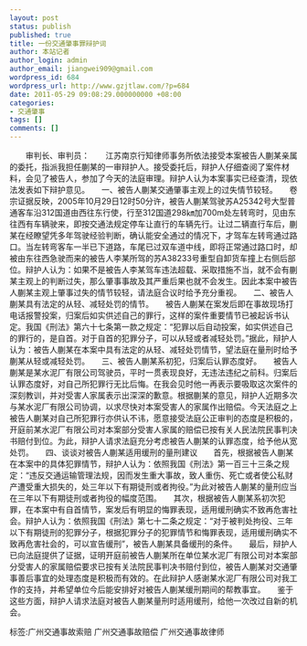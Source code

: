```yaml
---
layout: post
status: publish
published: true
title: 一份交通肇事罪辩护词
author: 本站记者
author_login: admin
author_email: jiangwei909@gmail.com
wordpress_id: 684
wordpress_url: http://www.gzjtlaw.com/?p=684
date: 2011-05-29 09:08:29.000000000 +08:00
categories:
- 交通肇事
tags: []
comments: []
---
```

　　审判长、审判员：　　江苏南京行知律师事务所依法接受本案被告人蒯某亲属的委托，指派我担任蒯某的一审辩护人。接受委托后，辩护人仔细查阅了案件材料，会见了被告人，参加了今天的法庭审理。辩护人认为本案事实已经查清，现依法发表如下辩护意见。　　一、被告人蒯某交通肇事主观上的过失情节较轻。　　卷宗证据反映，2005年10月29日12时50分许，被告人蒯某驾驶苏A25342号大型普通客车沿312国道由西往东行使，行至312国道298㎞加700m处左转弯时，见由东往西有车辆驶来，即按交通法规定停车让直行的车辆先行。让过二辆直行车后，蒯某在经瞭望凭多年驾驶经验判断，确认能安全通过的情况下，才驾车左转弯通过路口。当左转弯客车一半已下道路，车尾已过双车道中线，即将正常通过路口时，却被由东往西急驶而来的被告人李某所驾的苏A38233号重型自卸货车撞上右侧后部位。辩护人认为：如果不是被告人李某驾车违法超载、采取措施不当，就不会有蒯某主观上的判断过失，那么肇事事故及其严重后果也就不会发生。因此本案中被告人蒯某主观上肇事过失的情节较轻，请法庭合议时给予充分重视。　　二、被告人蒯某具有法定的从轻、减轻处罚的情节。　　被告人蒯某在案发后即在事故现场打电话报警投案，归案后如实供述自己的罪行，这样的案件重要情节已被起诉书认定。我国《刑法》第六十七条第一款之规定：&ldquo;犯罪以后自动投案，如实供述自己的罪行的，是自首。对于自首的犯罪分子，可以从轻或者减轻处罚。&rdquo;据此，辩护人认为：被告人蒯某在本案中具有法定的从轻、减轻处罚情节，望法庭在量刑时给予蒯某从轻或减轻处罚。　　三、被告人蒯某系初犯，归案后认罪态度好。　　被告人蒯某是某水泥厂有限公司驾驶员，平时一贯表现良好，无违法违纪之前科。归案后认罪态度好，对自己所犯罪行无比后悔。在我会见时他一再表示要吸取这次案件的深刻教训，并对受害人家属表示出深深的歉意。根据蒯某的意见，辩护人近期多次与某水泥厂有限公司协调，以求尽快对本案受害人的家属作出赔偿。今天法庭之上被告人蒯某对自己所犯罪行亦供认不讳，愿意接受法庭公正审判的态度是积极的，开庭前某水泥厂有限公司对本案部分受害人家属的赔偿已按有关人民法院民事判决书赔付到位。为此，辩护人请求法庭充分考虑被告人蒯某的认罪态度，给予他从宽处罚。　　四、谈谈对被告人蒯某适用缓刑的量刑建议　　首先，根据被告人蒯某在本案中的具体犯罪情节，辩护人认为：依照我国《刑法》第一百三十三条之规定：&ldquo;违反交通运输管理法规，因而发生重大事故，致人重伤、死亡或者使公私财产遭受重大损失的，处三年以下有期徒刑或者拘役。&rdquo;为此对被告人蒯某的量刑应当在三年以下有期徒刑或者拘役的幅度范围。　　其次，根据被告人蒯某系初次犯罪，在本案中有自首情节，案发后有明显的悔罪表现，适用缓刑确实不致再危害社会。辩护人认为：依照我国《刑法》第七十二条之规定：&ldquo;对于被判处拘役、三年以下有期徒刑的犯罪分子，根据犯罪分子的犯罪情节和悔罪表现，适用缓刑确实不致再危害社会的，可以宣告缓刑&rdquo;，被告人蒯某具备缓刑的条件。　　最后，辩护人已向法庭提供了证据，证明开庭前被告人蒯某所在单位某水泥厂有限公司对本案部分受害人的家属赔偿要求已按有关法院民事判决书赔付到位，被告人蒯某对交通肇事善后事宜的处理态度是积极而有效的。在此辩护人感谢某水泥厂有限公司对我工作的支持，并希望单位今后能安排好对被告人蒯某缓刑期间的帮教事宜。　　鉴于这些方面，辩护人请求法庭对被告人蒯某量刑时适用缓刑，给他一次改过自新的机会。标签:广州交通事故索赔 广州交通事故赔偿 广州交通事故律师
